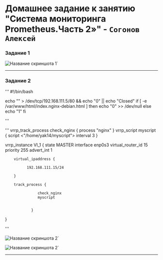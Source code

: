 # Домашнее задание к занятию "Система мониторинга Prometheus.Часть 2»" - `Согонов Алексей`

### Задание 1


![Название скриншота 1](https://github.com/SogonovAN/keepalived-hw/blob/main/1.JPG)`


---

### Задание 2

'''
#!/bin/bash

echo "" > /dev/tcp/192.168.111.5/80 && echo "0" || echo "Closed"
if [ -e /var/www/html/index.nginx-debian.html ]
then
echo "0" >> /dev/null
else
echo "1"
fi

'''

'''
vrrp_track_process check_nginx {
       process "nginx"
}
vrrp_script myscript {
script <"/home/yak14/myscript">
interval 3
}

vrrp_instance VI_1 {
        state MASTER
        interface enp0s3
        virtual_router_id 15
        priority 255
        advert_int 1

        virtual_ipaddress {

              192.168.111.15/24

        }

        track_process {

                   check_nginx
                   myscript


                }

}

'''

![Название скриншота 2](https://github.com/SogonovAN/keepalived-hw/blob/main/2.JPG)`

![Название скриншота 2](https://github.com/SogonovAN/keepalived-hw/blob/main/2.1.JPG)`


---



